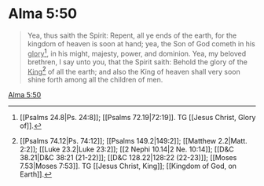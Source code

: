 # Alma 5:50

> Yea, thus saith the Spirit: Repent, all ye ends of the earth, for the kingdom of heaven is soon at hand; yea, the Son of God cometh in his <u>glory</u>[^a], in his might, majesty, power, and dominion. Yea, my beloved brethren, I say unto you, that the Spirit saith: Behold the glory of the <u>King</u>[^b] of all the earth; and also the King of heaven shall very soon shine forth among all the children of men.

[Alma 5:50](https://www.churchofjesuschrist.org/study/scriptures/bofm/alma/5?lang=eng&id=p50#p50)


[^a]: [[Psalms 24.8|Ps. 24:8]]; [[Psalms 72.19|72:19]]. TG [[Jesus Christ, Glory of]].
[^b]: [[Psalms 74.12|Ps. 74:12]]; [[Psalms 149.2|149:2]]; [[Matthew 2.2|Matt. 2:2]]; [[Luke 23.2|Luke 23:2]]; [[2 Nephi 10.14|2 Ne. 10:14]]; [[D&C 38.21|D&C 38:21 (21-22)]]; [[D&C 128.22|128:22 (22-23)]]; [[Moses 7.53|Moses 7:53]]. TG [[Jesus Christ, King]]; [[Kingdom of God, on Earth]].
